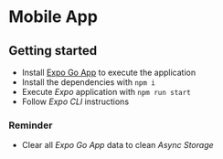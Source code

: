 # Mobile App

## Getting started

- Install [Expo Go App](https://expo.dev/client) to execute the application
- Install the dependencies with `npm i`
- Execute *Expo* application with `npm run start`
- Follow *Expo CLI* instructions

### Reminder

- Clear all *Expo Go App* data to clean *Async Storage*
